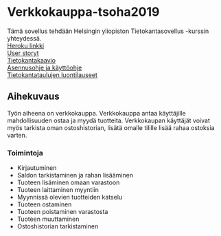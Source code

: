 # Verkkokauppa-tsoha2019 
Tämä sovellus tehdään Helsingin yliopiston Tietokantasovellus -kurssin yhteydessä.  
[Heroku linkki](https://pacific-springs-85242.herokuapp.com)  
[User storyt](https://github.com/alemati/verkkokauppa/blob/master/documentation/UserStoryt.md)  
[Tietokantakaavio](https://github.com/alemati/verkkokauppa/blob/master/documentation/Tietokantakaavio.md)  
[Asennusohje ja käyttöohje](https://github.com/alemati/verkkokauppa/blob/master/documentation/Asennusohje%20ja%20k%C3%A4ytt%C3%B6ohje.md)  
[Tietokantataulujen luontilauseet](https://github.com/alemati/verkkokauppa/blob/master/documentation/Tietokantataulujen%20luontilauseet.md)  
## Aihekuvaus 
Työn aiheena on verkkokauppa. Verkkokauppa antaa käyttäjille mahdollisuuden ostaa ja myydä tuotteita. Verkkokaupan käyttäjät voivat myös tarkista oman ostoshistorian, lisätä omalle tilille lisää rahaa ostoksia varten. 
### Toimintoja
* Kirjautuminen  
* Saldon tarkistaminen ja rahan lisääminen  
* Tuoteen lisäminen omaan varastoon
* Tuoteen laittaminen myyntiin
* Myynnissä olevien tuotteiden katselu
* Tuoteen ostaminen
* Tuoteen poistaminen varastosta
* Tuoteen muuttaminen
* Ostoshistorian tarkistaminen  
  



